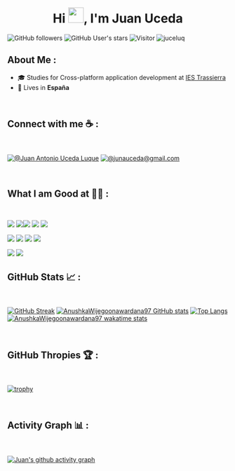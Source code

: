 <h1 align="center">Hi <img src="https://media.giphy.com/media/hvRJCLFzcasrR4ia7z/giphy.gif" width="35">, I'm Juan Uceda</h1>

![GitHub followers](https://img.shields.io/github/followers/juceluq?style=social) ![GitHub User's stars](https://img.shields.io/github/stars/juceluq?style=social) ![Visitor](https://visitor-badge.laobi.icu/badge?page_id=juceluq.repoName) <img src="https://komarev.com/ghpvc/?username=juceluq" alt="juceluq" />

## About Me :

- 🎓 Studies for Cross-platform application development at [IES Trassierra](https://www.iestrassierra.com)
- 🏡 Lives in **España**

<br>

## Connect with me ☕ :

<br>

[![@Juan Antonio Uceda Luque](https://img.icons8.com/fluency/48/000000/linkedin.png "@JuanUceda")](https://www.linkedin.com/in/juan-antonio-uceda-luque/) [![@junauceda@gmail.com](https://img.icons8.com/fluency/48/000000/apple-mail.png "@junauceda@gmail.com")](junauceda@gmail.com)

<br>

## What I am Good at 🧑‍💻 :

<br>

<img src="https://img.icons8.com/color/48/000000/html-5--v1.png"/> <img src="https://img.icons8.com/color/48/000000/css3.png"/><img src="https://img.icons8.com/color/48/000000/javascript--v1.png"/> <img src="https://img.icons8.com/office/48/000000/react.png"/> <img src="https://img.icons8.com/color/48/000000/nextjs.png"/>

<img src="https://img.icons8.com/color/48/000000/java-coffee-cup-logo--v1.png"/> <img src="https://img.icons8.com/officel/48/000000/php-logo.png"/> <img src="https://img.icons8.com/fluency/48/000000/laravel.png"/> <img src="https://img.icons8.com/fluency/48/000000/wordpress.png"/>

<img src="https://img.icons8.com/color/48/000000/mysql-logo.png"/>

<img src="https://img.icons8.com/color/48/000000/npm.png"/>

<br>

## GitHub Stats 📈 :

<br>

[![GitHub Streak](https://github-readme-streak-stats.herokuapp.com?user=AnushkaWijegoonawardana97&theme=algolia&date_format=M%20j%5B%2C%20Y%5D)](https://git.io/streak-stats) [![AnushkaWijegoonawardana97 GitHub stats](https://github-readme-stats.vercel.app/api?username=AnushkaWijegoonawardana97&theme=algolia)](https://github.com/AnushkaWijegoonawardana97/github-readme-stats) [![Top Langs](https://github-readme-stats.vercel.app/api/top-langs/?username=AnushkaWijegoonawardana97&theme=algolia)](https://github.com/AnushkaWijegoonawardana97/github-readme-stats) [![AnushkaWijegoonawardana97 wakatime stats](https://github-readme-stats.vercel.app/api/wakatime?username=WinterWolf97&theme=algolia)](https://github.com/WinterWolf97/github-readme-stats)

<br>

## GitHub Thropies 🏆 :

<br>

[![trophy](https://github-profile-trophy.vercel.app/?username=juceluq)](https://github.com/juceluq/github-profile-trophy)

<br>

## Activity Graph 📊 :

<br>

[![Juan's github activity graph](https://activity-graph.herokuapp.com/graph?username=juceluq&bg_color=000&color=fff&line=00E676&point=fff&hide_border=true)](https://github.com/juceluq/github-readme-activity-graph)

